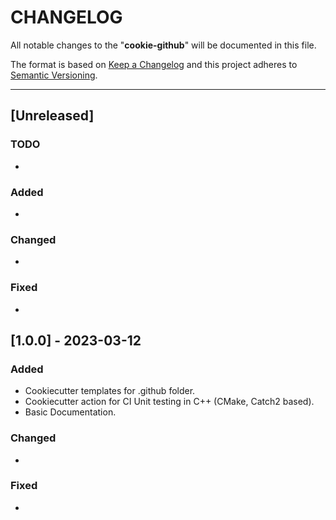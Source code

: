 # CHANGELOG

All notable changes to the "**cookie-github**" will be documented in this file.

The format is based on [Keep a Changelog](https://keepachangelog.com/en/1.0.0/) and this project adheres to [Semantic Versioning](https://semver.org/spec/v2.0.0.html).

---

## [Unreleased]

### TODO

-

### Added

-

### Changed

-

### Fixed

-

## [**1.0.0**] - 2023-03-12

### Added

- Cookiecutter templates for .github folder.
- Cookiecutter action for CI Unit testing in C++ (CMake, Catch2 based).
- Basic Documentation.

### Changed

-

### Fixed

-
